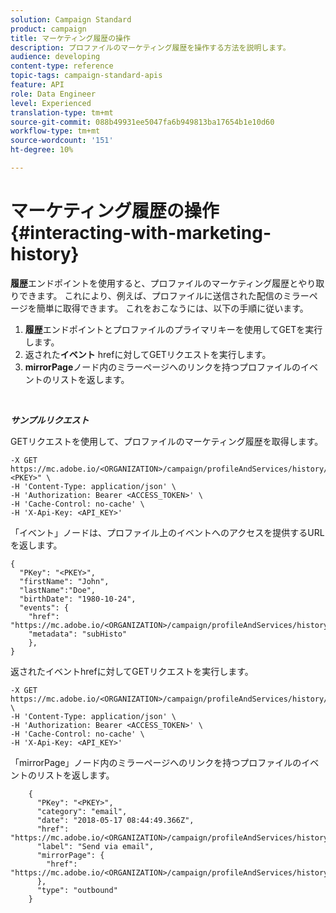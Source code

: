 ```yaml
---
solution: Campaign Standard
product: campaign
title: マーケティング履歴の操作
description: プロファイルのマーケティング履歴を操作する方法を説明します。
audience: developing
content-type: reference
topic-tags: campaign-standard-apis
feature: API
role: Data Engineer
level: Experienced
translation-type: tm+mt
source-git-commit: 088b49931ee5047fa6b949813ba17654b1e10d60
workflow-type: tm+mt
source-wordcount: '151'
ht-degree: 10%

---
```



# マーケティング履歴の操作 {#interacting-with-marketing-history}

**履歴**エンドポイントを使用すると、プロファイルのマーケティング履歴とやり取りできます。
これにより、例えば、プロファイルに送信された配信のミラーページを簡単に取得できます。 これをおこなうには、以下の手順に従います。

1. **履歴**&#x200B;エンドポイントとプロファイルのプライマリキーを使用してGETを実行します。
1. 返された&#x200B;**イベント** hrefに対してGETリクエストを実行します。
1. **mirrorPage**&#x200B;ノード内のミラーページへのリンクを持つプロファイルのイベントのリストを返します。

<br/>

***サンプルリクエスト***

GETリクエストを使用して、プロファイルのマーケティング履歴を取得します。

```
-X GET https://mc.adobe.io/<ORGANIZATION>/campaign/profileAndServices/history/"<PKEY>" \
-H 'Content-Type: application/json' \
-H 'Authorization: Bearer <ACCESS_TOKEN>' \
-H 'Cache-Control: no-cache' \
-H 'X-Api-Key: <API_KEY>'
```

「イベント」ノードは、プロファイル上のイベントへのアクセスを提供するURLを返します。

```
{
  "PKey": "<PKEY>",
  "firstName": "John",
  "lastName":"Doe",
  "birthDate": "1980-10-24",
  "events": {
    "href": "https://mc.adobe.io/<ORGANIZATION>/campaign/profileAndServices/history/<PKEY>/events/",
    "metadata": "subHisto"
    },
}
```

返されたイベントhrefに対してGETリクエストを実行します。

```
-X GET https://mc.adobe.io/<ORGANIZATION>/campaign/profileAndServices/history/<PKEY>/events \
-H 'Content-Type: application/json' \
-H 'Authorization: Bearer <ACCESS_TOKEN>' \
-H 'Cache-Control: no-cache' \
-H 'X-Api-Key: <API_KEY>'
```

「mirrorPage」ノード内のミラーページへのリンクを持つプロファイルのイベントのリストを返します。

```
    {
      "PKey": "<PKEY>",
      "category": "email",
      "date": "2018-05-17 08:44:49.366Z",
      "href": "https://mc.adobe.io/<ORGANIZATION>/campaign/profileAndServices/history/<PKEY>/events/<PKEY>",
      "label": "Send via email",
      "mirrorPage": {
        "href": "https://mc.adobe.io/<ORGANIZATION>/campaign/profileAndServices/history/<PKEY>/events/<PKEY>/mirrorPage/"
      },
      "type": "outbound"
    }
```
